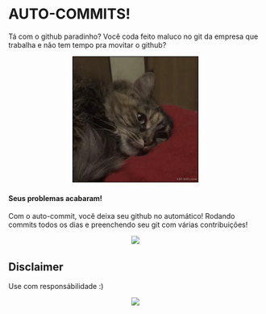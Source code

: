 # AUTO-COMMITS!

Tá com o github paradinho? Você coda feito maluco no git da empresa que trabalha e não tem tempo pra movitar o github?

<div style="text-align: center;">
    <img src="https://github.com/peregrinno/auto-commits/blob/main/image/README/1729347388499.png?raw=true" style="width:250px;">
</div>

#### Seus problemas acabaram!

Com o auto-commit, você deixa seu github no automático! Rodando commits todos os dias e preenchendo seu git com várias contribuições!

<div style="text-align: center;">
    <img src="https://media1.tenor.com/m/_hUq1BSUsiMAAAAC/cat-cute.gif" style="width:250px;">
</div>

## Disclaimer

Use com responsábilidade :)

<div style="text-align: center;">
    <img src="https://media1.tenor.com/m/gZU3n_9Nv2EAAAAC/cat-cat-stare.gif" style="width:250px;">
</div>
